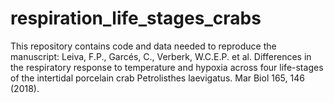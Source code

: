 # respiration_life_stages_crabs
 This repository contains code and data needed to reproduce the manuscript: Leiva, F.P., Garcés, C., Verberk, W.C.E.P. et al. Differences in the respiratory response to temperature and hypoxia across four life-stages of the intertidal porcelain crab Petrolisthes laevigatus. Mar Biol 165, 146 (2018). 
